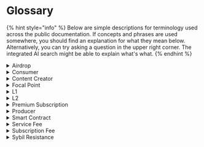 # Glossary

{% hint style="info" %}
Below are simple descriptions for terminology used across the public documentation. If concepts and phrases are used somewhere, you should find an explanation for what they mean below. Alternatively, you can try asking a question in the upper right corner. The integrated AI search might be able to explain what's what.
{% endhint %}



<details>

<summary>Airdrop</summary>

A token distribution event that allocates utility tokens to many independent actors within a decentralized system according to decently sybil resistant mechanisms.

</details>

<details>

<summary>Consumer</summary>

The user visiting events on the platform.

</details>

<details>

<summary>Content Creator</summary>

The user adding events to the platform. Same as producer.

</details>

<details>

<summary>Focal Point</summary>

The collective default behaviour chosen by individuals within complex systems. See also [Wikipedia](https://en.wikipedia.org/wiki/Focal\_point\_\(game\_theory\)).

</details>

<details>

<summary>L1</summary>

Ethereum Mainnet.

</details>

<details>

<summary>L2</summary>

The Layer Two blockchain network settling on Ethereum Mainnet.

</details>

<details>

<summary>Premium Subscription</summary>

The means to access an extended feature set at the cost of a subscription fee.

</details>

<details>

<summary>Producer</summary>

The user adding events to the platform. Same as content creator.

</details>

<details>

<summary>Smart Contract</summary>

A computer program deployed on a blockchain network executing arbitrary business logic in the form of transactions.

</details>

<details>

<summary>Service Fee</summary>

The amount of money deducted from the subscription fee.

</details>

<details>

<summary>Subscription Fee</summary>

The amount of money paid by users for a premium subscription.

</details>

<details>

<summary>Sybil Resistance</summary>

The ability of a system to attribute the rightful efforts of individuals according to reality. See also [Wikipedia](https://en.wikipedia.org/wiki/Sybil\_attack).

</details>
